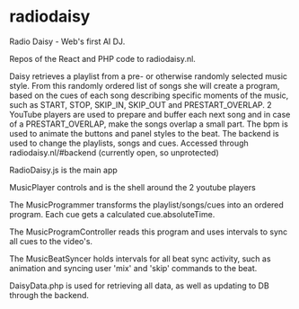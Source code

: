 # radiodaisy
Radio Daisy - Web's first AI DJ.

Repos of the React and PHP code to radiodaisy.nl.

Daisy retrieves a playlist from a pre- or otherwise randomly selected music style. From this randomly ordered list of songs she will create a program, based on  the cues of each song describing specific moments of the music, such as START, STOP, SKIP_IN, SKIP_OUT and PRESTART_OVERLAP. 
2 YouTube players are used to prepare and buffer each next song and in case of a PRESTART_OVERLAP, make the songs overlap a small part.
The bpm is used to animate the buttons and panel styles to the beat.
The backend is used to change the playlists, songs and cues. Accessed through radiodaisy.nl/#backend (currently open, so unprotected)

RadioDaisy.js is the main app

MusicPlayer controls and is the shell around the 2 youtube players

The MusicProgrammer transforms the playlist/songs/cues into an ordered program. Each cue gets a calculated cue.absoluteTime.

The MusicProgramController reads this program and uses intervals to sync all cues to the video's.

The MusicBeatSyncer holds intervals for all beat sync activity, such as animation and syncing user 'mix' and 'skip' commands to the beat.


DaisyData.php is used for retrieving all data, as well as updating to DB through the backend.
